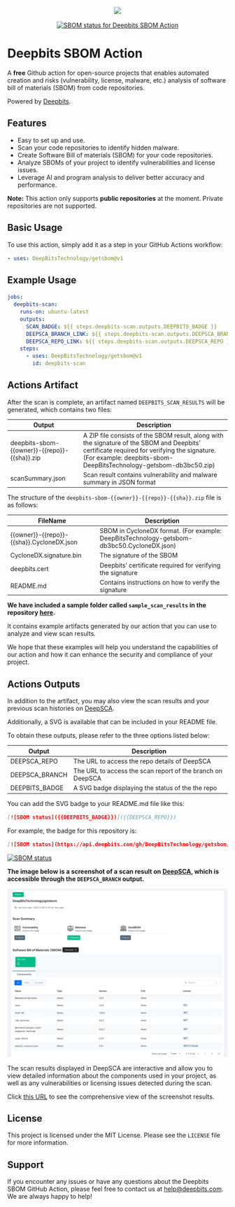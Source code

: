 <p align="center">
  <img src="https://cf-templates-199e8r5wvc06r-us-west-2.s3.us-west-2.amazonaws.com/deepbits-logo/logo@500w.png">
</p>

<p align="center">
  <a href="https://tools.deepbits.com/github/DeepBitsTechnology/getsbom"><img alt="SBOM status for Deepbits SBOM Action" src="https://api.deepbits.com/gh/DeepBitsTechnology/getsbom/badge"></a>
</p>

# Deepbits SBOM Action

A **free** Github action for open-source projects that enables automated creation and risks (vulnerability, license, malware, etc.) analysis of software bill of materials (SBOM) from code repositories.

Powered by [Deepbits](https://www.deepbits.com/).

## Features

- Easy to set up and use.
- Scan your code repositories to identify hidden malware.
- Create Software Bill of materials (SBOM) for your code repositories.
- Analyze SBOMs of your project to identify vulnerabilities and license issues.
- Leverage AI and program analysis to deliver better accuracy and performance.

**Note:** This action only supports **public repositories** at the moment. Private repositories are not supported.

## Basic Usage

To use this action, simply add it as a step in your GitHub Actions workflow:

```yaml
- uses: DeepBitsTechnology/getsbom@v1
```

## Example Usage

```yaml
jobs:
  deepbits-scan:
    runs-on: ubuntu-latest
    outputs:
      SCAN_BADGE: ${{ steps.deepbits-scan.outputs.DEEPBITS_BADGE }}
      DEEPSCA_BRANCH_LINK: ${{ steps.deepbits-scan.outputs.DEEPSCA_BRANCH }}
      DEEPSCA_REPO_LINK: ${{ steps.deepbits-scan.outputs.DEEPSCA_REPO }}
    steps:
      - uses: DeepBitsTechnology/getsbom@v1
        id: deepbits-scan
```

## Actions Artifact

After the scan is complete, an artifact named `DEEPBITS_SCAN_RESULTS` will be generated, which contains two files:

| Output                                       | Description                                                                                                                                                                                                      |
| -------------------------------------------- | ---------------------------------------------------------------------------------------------------------------------------------------------------------------------------------------------------------------- |
| deepbits-sbom-{{owner}}-{{repo}}-{{sha}}.zip | A ZIP file consists of the SBOM result, along with the signature of the SBOM and Deepbits’ certificate required for verifying the signature. (For example: deepbits-sbom-DeepBitsTechnology-getsbom-db3bc50.zip) |
| scanSummary.json                             | Scan result contains vulnerability and malware summary in JSON format                                                                                                                                            |

The structure of the `deepbits-sbom-{{owner}}-{{repo}}-{{sha}}.zip` file is as follows:

| FileName                                  | Description                                                                                |
| ----------------------------------------- | ------------------------------------------------------------------------------------------ |
| {{owner}}-{{repo}}-{{sha}}.CycloneDX.json | SBOM in CycloneDX format. (For example: DeepBitsTechnology-getsbom-db3bc50.CycloneDX.json) |
| CycloneDX.signature.bin                   | The signature of the SBOM                                                                  |
| deepbits.cert                             | Deepbits’ certificate required for verifying the signature                                 |
| README.md                                 | Contains instructions on how to verify the signature                                       |

**We have included a sample folder called `sample_scan_results` in the repository [here](./samples/DEEPBITS_SCAN_RESULTS/).**

It contains example artifacts generated by our action that you can use to analyze and view scan results.

We hope that these examples will help you understand the capabilities of our action and how it can enhance the security and compliance of your project.

## Actions Outputs

In addition to the artifact, you may also view the scan results and your previous scan histories on [DeepSCA](https://tools.deepbits.com).

Additionally, a SVG is available that can be included in your README file.

To obtain these outputs, please refer to the three options listed below:

| Output         | Description                                                |
| -------------- | ---------------------------------------------------------- |
| DEEPSCA_REPO   | The URL to access the repo details of DeepSCA              |
| DEEPSCA_BRANCH | The URL to access the scan report of the branch on DeepSCA |
| DEEPBITS_BADGE | A SVG badge displaying the status of the the repo          |

You can add the SVG badge to your README.md file like this:

```markdown
[![SBOM status]({{DEEPBITS_BADGE}})]({{DEEPSCA_REPO}})
```

For example, the badge for this repository is:

```markdown
[![SBOM status](https://api.deepbits.com/gh/DeepBitsTechnology/getsbom/badge)](https://tools.deepbits.com/github/DeepBitsTechnology/getsbom)
```

[![SBOM status](https://api.deepbits.com/gh/DeepBitsTechnology/getsbom/badge)](https://tools.deepbits.com/github/DeepBitsTechnology/getsbom)

**The image below is a screenshot of a scan result on [DeepSCA](https://tools.deepbits.com), which is accessible through the `DEEPSCA_BRANCH` output.**

![Scan result on DeepSCA](./samples/deeprepo_scan_screenshots.png)

The scan results displayed in DeepSCA are interactive and allow you to view detailed information about the components used in your project, as well as any vulnerabilities or licensing issues detected during the scan.

Click [this URL](https://tools.deepbits.com/github/DeepBitsTechnology/getsbom/d29263777ef33157254ff4207ca00cedf0d537e1) to see the comprehensive view of the screenshot results.

## License

This project is licensed under the MIT License. Please see the `LICENSE` file for more information.

## Support

If you encounter any issues or have any questions about the Deepbits SBOM GitHub Action, please feel free to contact us at [help@deepbits.com](mailto:help@deepbits.com). We are always happy to help!
